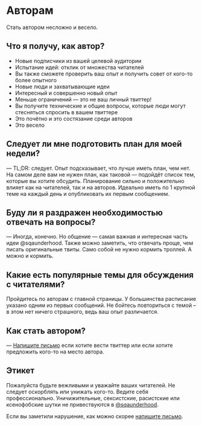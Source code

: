 # Авторам

Стать автором несложно и весело.

## Что я получу, как автор?

* Новые подписчики из вашей целевой аудитории
* Испытание идей: отклик от множества читателей
* Вы также сможете проверить ваш опыт и получить совет от кого-то более опытного
* Новые люди и захватывающие идеи
* Интересный и совершенно новый опыт
* Меньше ограничений — это не ваш личный твиттер!
* Вы получите технические и общие вопросы, которые люди могут стесняться
  спросить в вашем твиттере
* Это почётно и это состязание среди авторов
* Это весело

## Следует ли мне подготовить план для моей недели?

— TL;DR: следует. Опыт подсказывает, что лучше иметь план, чем нет.  На самом
деле вам не нужен план, как таковой — подойдёт список тем, которые вы хотите
обсудить. Планирование сильно и положительно влияет как на читателей, так и на
авторов. Идеально иметь по 1 крупной теме на каждый день и опубликовать их
первым сообщением.

## Буду ли я раздражен необходимостью отвечать на вопросы?

— Иногда, конечно. Но общение — самая важная и интересная часть идеи @sqaunderhood.
Также можно заметить, что отвечать проще, чем писать оригинальные твиты.
Само собой не нужно кормить троллей. А можно и кормить.

## Какие есть популярные темы для обсуждения с читателями?

Пройдитесь по авторам с главной страницы. У большинства расписание указано
одним из первых сообщений. Не бойтесь повториться с темой – в этом нет ничего
страшного, ведь ваш опыт различается.

## Как стать автором?

— [Напишите письмо][proposal] если хотите вести твиттер или если хотите
предложить кого-то на место автора.

## Этикет

Пожалуйста будьте вежливыми и уважайте ваших читателей. Не следует оскорблять
или унижать кого-то. Ведите себя профессионально. Уничижительные, сексистские,
расистские или ксенофобские шутки не привествуются в [@sqaunderhood][sqa].

Если вы заметили нарушение, как можно скорее [напишите письмо][coc-violations].

[sqa]: https://twitter.com/sqaunderhood
[proposal]: mailto:estetus@gmail.com?subject=Author’s%20proposal%20for%20@sqaunderhood
[coc-violations]: mailto:estetus@gmail.com?subject=CoC%20violations%20in%20@sqaunderhood
